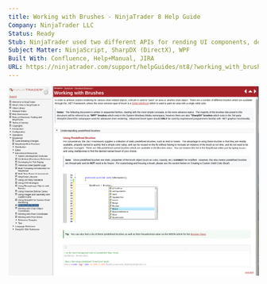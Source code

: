 ```yaml
---
title: Working with Brushes - NinjaTrader 8 Help Guide
Company: NinjaTrader LLC
Status: Ready
Stub: NinjaTrader used two different APIs for rending UI components, depending on the performance required. This often caused confusion between the types of .NET objects used for certain tasks, and also required a little bit of guidance to help developers understand some of the multi-threaded implications of using certain types across the life cycle of each object.
Subject Matter: NinjaScript, SharpDX (DirectX), WPF
Built With: Confluence, Help+Manual, JIRA
URL: https://ninjatrader.com/support/helpGuides/nt8/?working_with_brushes.htm
---
```

![alt text](./img/brushes.png)
